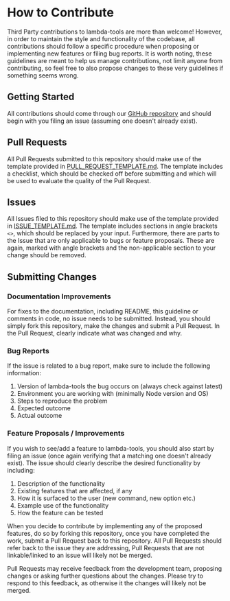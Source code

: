 # How to Contribute

Third Party contributions to lambda-tools are more than welcome! However, in order to maintain the style and functionality of the codebase, all contributions should follow a specific procedure when proposing or implementing new features or filing bug reports. It is worth noting, these guidelines are meant to help us manage contributions, not limit anyone from contributing, so feel free to also propose changes to these very guidelines if something seems wrong.

## Getting Started

All contributions should come through our [GitHub repository](https://github.com/testlio/lambda-tools) and should begin with you filing an issue (assuming one doesn't already exist).

## Pull Requests

All Pull Requests submitted to this repository should make use of the template provided in [PULL_REQUEST_TEMPLATE.md](PULL_REQUEST_TEMPLATE.md). The template includes a checklist, which should be checked off before submitting and which will be used to evaluate the quality of the Pull Request.

## Issues

All Issues filed to this repository should make use of the template provided in [ISSUE_TEMPLATE.md](ISSUE_TEMPLATE.md). The template includes sections in angle brackets `<>`, which should be replaced by your input. Furthermore, there are parts to the Issue that are only applicable to bugs or feature proposals. These are again, marked with angle brackets and the non-applicable section to your change should be removed.

## Submitting Changes

### Documentation Improvements

For fixes to the documentation, including README, this guideline or comments in code, no issue needs to be submitted. Instead, you should simply fork this repository, make the changes and submit a Pull Request. In the Pull Request, clearly indicate what was changed and why.

### Bug Reports

If the issue is related to a bug report, make sure to include the following information:

1. Version of lambda-tools the bug occurs on (always check against latest)
2. Environment you are working with (minimally Node version and OS)
2. Steps to reproduce the problem
3. Expected outcome
4. Actual outcome

### Feature Proposals / Improvements

If you wish to see/add a feature to lambda-tools, you should also start by filing an issue (once again verifying that a matching one doesn't already exist). The issue should clearly describe the desired functionality by including:

1. Description of the functionality
2. Existing features that are affected, if any
2. How it is surfaced to the user (new command, new option etc.)
3. Example use of the functionality
4. How the feature can be tested

When you decide to contribute by implementing any of the proposed features, do so by forking this repository, once you have completed the work, submit a Pull Request back to this repository. All Pull Requests should refer back to the issue they are addressing, Pull Requests that are not linkable/linked to an issue will likely not be merged.

Pull Requests may receive feedback from the development team, proposing changes or asking further questions about the changes. Please try to respond to this feedback, as otherwise it the changes will likely not be merged.
